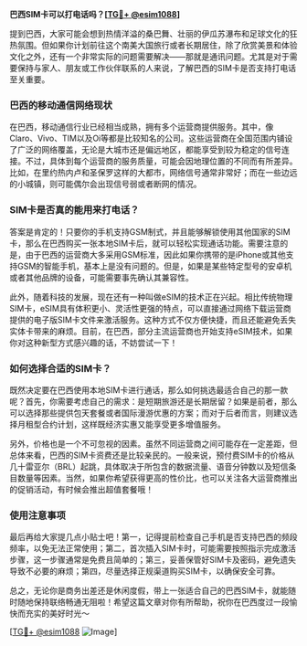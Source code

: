 **巴西SIM卡可以打电话吗？[[TG💪+ @esim1088](https://t.me/s/esim1088)]**

提到巴西，大家可能会想到热情洋溢的桑巴舞、壮丽的伊瓜苏瀑布和足球文化的狂热氛围。但如果你计划前往这个南美大国旅行或者长期居住，除了欣赏美景和体验文化之外，还有一个非常实际的问题需要解决——那就是通讯问题。尤其是对于需要保持与家人、朋友或工作伙伴联系的人来说，了解巴西的SIM卡是否支持打电话至关重要。

### 巴西的移动通信网络现状

在巴西，移动通信行业已经相当成熟，拥有多个运营商提供服务。其中，像Claro、Vivo、TIM以及Oi等都是比较知名的公司。这些运营商在全国范围内铺设了广泛的网络覆盖，无论是大城市还是偏远地区，都能享受到较为稳定的信号连接。不过，具体到每个运营商的服务质量，可能会因地理位置的不同而有所差异。比如，在里约热内卢和圣保罗这样的大都市，网络信号通常非常好；而在一些边远的小城镇，则可能偶尔会出现信号弱或者断网的情况。

### SIM卡是否真的能用来打电话？

答案是肯定的！只要你的手机支持GSM制式，并且能够解锁使用其他国家的SIM卡，那么在巴西购买一张本地SIM卡后，就可以轻松实现通话功能。需要注意的是，由于巴西的运营商大多采用GSM标准，因此如果你携带的是iPhone或其他支持GSM的智能手机，基本上是没有问题的。但是，如果是某些特定型号的安卓机或者其他品牌的设备，可能需要事先确认其兼容性。

此外，随着科技的发展，现在还有一种叫做eSIM的技术正在兴起。相比传统物理SIM卡，eSIM具有体积更小、灵活性更强的特点，可以直接通过网络下载运营商提供的电子版SIM卡文件来激活服务。这种方式不仅方便快捷，而且还能避免丢失实体卡带来的麻烦。目前，在巴西，部分主流运营商也开始支持eSIM技术，如果你对这种新型方式感兴趣的话，不妨尝试一下！

### 如何选择合适的SIM卡？

既然决定要在巴西使用本地SIM卡进行通话，那么如何挑选最适合自己的那一款呢？首先，你需要考虑自己的需求：是短期旅游还是长期居留？如果是前者，那么可以选择那些提供包天套餐或者国际漫游优惠的方案；而对于后者而言，则建议选择月租型合约计划，这样既经济实惠又能享受更多增值服务。

另外，价格也是一个不可忽视的因素。虽然不同运营商之间可能存在一定差距，但总体来看，巴西的SIM卡资费还是比较亲民的。一般来说，预付费SIM卡的价格从几十雷亚尔（BRL）起跳，具体取决于所包含的数据流量、语音分钟数以及短信条目数量等因素。当然，如果你希望获得更高的性价比，也可以关注各大运营商推出的促销活动，有时候会推出超值套餐哦！

### 使用注意事项

最后再给大家提几点小贴士吧！第一，记得提前检查自己手机是否支持巴西的频段频率，以免无法正常使用；第二，首次插入SIM卡时，可能需要按照指示完成激活步骤，这一步骤通常是免费且简单的；第三，妥善保管好SIM卡及密码，避免遗失导致不必要的麻烦；第四，尽量选择正规渠道购买SIM卡，以确保安全可靠。

总之，无论你是商务出差还是休闲度假，带上一张适合自己的巴西SIM卡，就能随时随地保持联络畅通无阻啦！希望这篇文章对你有所帮助，祝你在巴西度过一段愉快而充实的美好时光～

[[TG💪+ @esim1088](https://t.me/s/esim1088) ![Image](https://i.postimg.cc/4NQfJmqS/Snipaste-2025-05-13-00-14-12.png)]